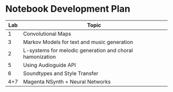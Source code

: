 # Notebook Development Plan

| Lab |  Topic |
|-----|--------|
| 1   | Convolutional Maps|
| 3   | Markov Models for text and music generation | 
| 2   | L-systems for melodic generation and choral hamonization |
| 5   | Using Audioguide API |
| 6   | Soundtypes and Style Transfer |
| 4+7 | Magenta NSynth + Neural Networks |
